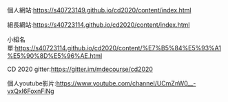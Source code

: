 個人網站:https://s40723149.github.io/cd2020/content/index.html

組長網站:https://s40723114.github.io/cd2020/content/index.html

小組名單:https://s40723114.github.io/cd2020/content/%E7%B5%84%E5%93%A1%E5%90%8D%E5%96%AE.html

CD 2020 gitter:https://gitter.im/mdecourse/cd2020

個人youtube影片:https://www.youtube.com/channel/UCmZnW0__-vxQxI6FoxnFiNg
